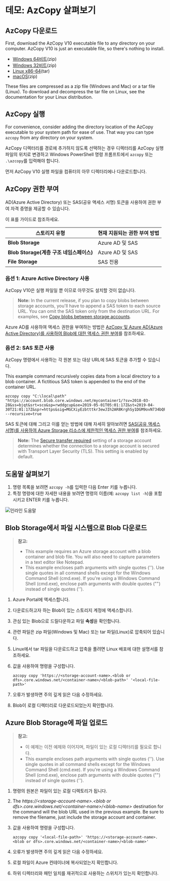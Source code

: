 # <a name="demonstration-explore-azcopy"></a>데모: AzCopy 살펴보기

## <a name="download-azcopy"></a>AzCopy 다운로드

First, download the AzCopy V10 executable file to any directory on your computer. AzCopy V10 is just an executable file, so there's nothing to install.

- [Windows 64비트](https://aka.ms/downloadazcopy-v10-windows)(zip)
- [Windows 32비트](https://aka.ms/downloadazcopy-v10-windows-32bit)(zip)
- [Linux x86-64](https://aka.ms/downloadazcopy-v10-linux)(tar)
- [macOS](https://aka.ms/downloadazcopy-v10-mac)(zip)

These files are compressed as a zip file (Windows and Mac) or a tar file (Linux). To download and decompress the tar file on Linux, see the documentation for your Linux distribution.

## <a name="run-azcopy"></a>AzCopy 실행

For convenience, consider adding the directory location of the AzCopy executable to your system path for ease of use. That way you can type <ph id="ph1">`azcopy`</ph> from any directory on your system.

AzCopy 디렉터리를 경로에 추가하지 않도록 선택하는 경우 디렉터리를 AzCopy 실행 파일의 위치로 변경하고 Windows PowerShell 명령 프롬프트에서 `azcopy` 또는 `.\azcopy`를 입력해야 합니다.

먼저 AzCopy V10 실행 파일을 컴퓨터의 아무 디렉터리에나 다운로드합니다. 

## <a name="authorize-azcopy"></a>AzCopy 권한 부여

AD(Azure Active Directory) 또는 SAS(공유 액세스 서명) 토큰을 사용하여 권한 부여 자격 증명을 제공할 수 있습니다.

이 표를 가이드로 참조하세요.

| 스토리지 유형 | 현재 지원되는 권한 부여 방법 |
|--|--|
|**Blob Storage** | Azure AD 및 SAS |
|**Blob Storage(계층 구조 네임스페이스)** | Azure AD 및 SAS |
|**File Storage** | SAS 전용 |

### <a name="option-1-use-azure-active-directory"></a>옵션 1: Azure Active Directory 사용

AzCopy V10은 실행 파일일 뿐 이므로 아무것도 설치할 것이 없습니다.  

> <bpt id="p1">**</bpt>Note:<ept id="p1">**</ept> In the current release, if you plan to copy blobs between storage accounts, you'll have to append a SAS token to each source URL. You can omit the SAS token only from the destination URL. For examples, see <bpt id="p1">[</bpt>Copy blobs between storage accounts<ept id="p1">](https://docs.microsoft.com/azure/storage/common/storage-use-azcopy-v10#transfer-data)</ept>.

Azure AD를 사용하여 액세스 권한을 부여하는 방법은 [AzCopy 및 Azure AD(Azure Active Directory)를 사용하여 Blob에 대한 액세스 권한 부여](https://docs.microsoft.com/azure/storage/common/storage-use-azcopy-authorize-azure-active-directory)를 참조하세요.

### <a name="option-2-use-a-sas-token"></a>옵션 2: SAS 토큰 사용

AzCopy 명령에서 사용하는 각 원본 또는 대상 URL에 SAS 토큰을 추가할 수 있습니다.

This example command recursively copies data from a local directory to a blob container. A fictitious SAS token is appended to the end of the container URL.

```azcopy
azcopy copy "C:\local\path" "https://account.blob.core.windows.net/mycontainer1/?sv=2018-03-28&ss=bjqt&srt=sco&sp=rwddgcup&se=2019-05-01T05:01:17Z&st=2019-04-30T21:01:17Z&spr=https&sig=MGCXiyEzbtttkr3ewJIh2AR8KrghSy1DGM9ovN734bQF4%3D" --recursive=true
```

SAS 토큰에 대해 그리고 이를 얻는 방법에 대해 자세히 알아보려면 [SAS(공유 액세스 서명)를 사용하여 Azure Storage 리소스에 제한적인 액세스 권한 부여](https://docs.microsoft.com/azure/storage/common/storage-sas-overview)를 참조하세요.

> <bpt id="p1">**</bpt>Note:<ept id="p1">**</ept> The <bpt id="p2">[</bpt>Secure transfer required<ept id="p2">](storage-require-secure-transfer.md)</ept> setting of a storage account determines whether the connection to a storage account is secured with Transport Layer Security (TLS). This setting is enabled by default.   

## <a name="explore-the-help"></a>도움말 살펴보기

1. 명령 목록을 보려면 `azcopy -h`를 입력한 다음 Enter 키를 누릅니다.
2. 특정 명령에 대한 자세한 내용을 보려면 명령의 이름(예: `azcopy list -h`)을 포함시키고 ENTER 키를 누릅니다.

![인라인 도움말](Images/azcopy-inline-help.png)

## <a name="download-a-blob-from-blob-storage-to-the-file-system"></a>Blob Storage에서 파일 시스템으로 Blob 다운로드

>**참고:**
>- This example requires an Azure storage account with a blob container and blob file. You will also need to capture parameters in a text editor like Notepad.
>- This example encloses path arguments with single quotes (''). Use single quotes in all command shells except for the Windows Command Shell (cmd.exe). If you're using a Windows Command Shell (cmd.exe), enclose path arguments with double quotes ("") instead of single quotes ('').

1. Azure Portal에 액세스합니다.
2. 다운로드하고자 하는 Blob이 있는 스토리지 계정에 액세스합니다.
3. 관심 있는 Blob으로 드릴다운하고 파일 **속성**을 확인합니다.
4. 관련 파일은 zip 파일(Windows 및 Mac) 또는 tar 파일(Linux)로 압축되어 있습니다.
5. Linux에서 tar 파일을 다운로드하고 압축을 풀려면 Linux 배포에 대한 설명서를 참조하세요.
6. 값을 사용하여 명령을 구성합니다.

    ```
    azcopy copy 'https://<storage-account-name>.<blob or dfs>.core.windows.net/<container-name>/<blob-path>' '<local-file-path>'
    ```
    
7. 오류가 발생하면 주의 깊게 읽은 다음 수정하세요.
8. Blob이 로컬 디렉터리로 다운로드되었는지 확인합니다. 

## <a name="upload-files-to-azure-blob-storage"></a>Azure Blob Storage에 파일 업로드

>**참고:**
>- 이 예제는 이전 예제와 이어지며, 파일이 있는 로컬 디렉터리를 필요로 합니다.
>- This example encloses path arguments with single quotes (''). Use single quotes in all command shells except for the Windows Command Shell (cmd.exe). If you're using a Windows Command Shell (cmd.exe), enclose path arguments with double quotes ("") instead of single quotes ('').

1. 명령의 *<local-file-path>* 원본은 파일이 있는 로컬 디렉토리가 됩니다. 
2. The <bpt id="p1">*</bpt>https://&lt;storage-account-name&gt;.<ph id="ph1">&lt;blob or dfs&gt;</ph>.core.windows.net/&lt;container-name&gt;/&lt;blob-name&gt;<ept id="p1">*</ept> destination for the command will the blob URL used in the previous example. Be sure to remove the filename, just include the storage account and container. 
3. 값을 사용하여 명령을 구성합니다.

    ```
    azcopy copy '<local-file-path>' 'https://<storage-account-name>.<blob or dfs>.core.windows.net/<container-name>/<blob-name>'
    ```

5. 오류가 발생하면 주의 깊게 읽은 다음 수정하세요.
6. 로컬 파일이 Azure 컨테이너에 복사되었는지 확인합니다. 
7. 하위 디렉터리와 패턴 일치를 재귀적으로 사용하는 스위치가 있는지 확인합니다.
